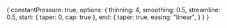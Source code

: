 {
  constantPressure: true,
  options: {
     thinning: 4,
     smoothing: 0.5,
     streamline: 0.5,
     start: {
       taper: 0,
       cap: true
     },
     end: {
       taper: true,
       easing: "linear",
     }
  }
}
